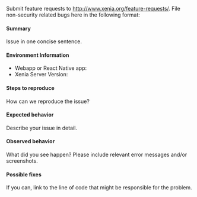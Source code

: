Submit feature requests to http://www.xenia.org/feature-requests/. File non-security related bugs here in the following format: 

#### Summary
Issue in one concise sentence.

#### Environment Information

- Webapp or React Native app: 
- Xenia Server Version:

#### Steps to reproduce
How can we reproduce the issue?

#### Expected behavior
Describe your issue in detail.

#### Observed behavior
What did you see happen? Please include relevant error messages and/or screenshots.

#### Possible fixes
If you can, link to the line of code that might be responsible for the problem.
